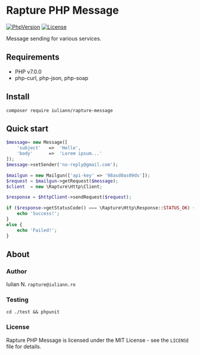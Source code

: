 # Rapture PHP Message

[![PhpVersion](https://img.shields.io/badge/php-7.0.0-orange.svg?style=flat-square)](#)
[![License](https://img.shields.io/badge/license-MIT-blue.svg?style=flat-square)](#)

Message sending for various services.

## Requirements

- PHP v7.0.0
- php-curl, php-json, php-soap

## Install

```
composer require iuliann/rapture-message
```

## Quick start

```php
$message= new Message([
    'subject'   =>  'Hello',
    'body'      =>  'Lorem ipsum...'
]);
$message->setSender('no-reply@gmail.com');

$mailgun = new Mailgun(['api-key' => '98asd0as09ds']);
$request = $mailgun->getRequest($message);
$client  = new \Rapture\Http\Client;

$response = $httpClient->sendRequest($request);

if ($response->getStatusCode() === \Rapture\Http\Response::STATUS_OK) {
    echo 'Success!';
}
else {
    echo 'Failed!';
}
```

## About

### Author

Iulian N. `rapture@iuliann.ro`

### Testing

```
cd ./test && phpunit
```

### License

Rapture PHP Message is licensed under the MIT License - see the `LICENSE` file for details.
